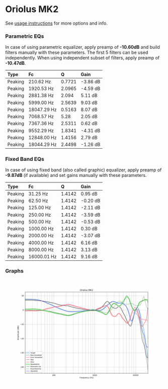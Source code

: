 # Oriolus MK2
See [usage instructions](https://github.com/jaakkopasanen/AutoEq#usage) for more options and info.

### Parametric EQs
In case of using parametric equalizer, apply preamp of **-10.60dB** and build filters manually
with these parameters. The first 5 filters can be used independently.
When using independent subset of filters, apply preamp of **-10.47dB**.

| Type    | Fc          |      Q | Gain     |
|:--------|:------------|:-------|:---------|
| Peaking | 210.62 Hz   | 0.7721 | -3.86 dB |
| Peaking | 1920.53 Hz  | 2.0965 | -4.59 dB |
| Peaking | 2881.38 Hz  | 2.094  | 5.11 dB  |
| Peaking | 5999.00 Hz  | 2.5639 | 9.03 dB  |
| Peaking | 18047.29 Hz | 0.5163 | 8.07 dB  |
| Peaking | 7068.57 Hz  | 5.28   | 2.05 dB  |
| Peaking | 7367.36 Hz  | 2.5311 | 0.62 dB  |
| Peaking | 9552.29 Hz  | 1.8341 | -4.31 dB |
| Peaking | 12848.00 Hz | 1.4156 | 2.79 dB  |
| Peaking | 18044.29 Hz | 2.4498 | -1.26 dB |

### Fixed Band EQs
In case of using fixed band (also called graphic) equalizer, apply preamp of **-9.87dB**
(if available) and set gains manually with these parameters.

| Type    | Fc          |      Q | Gain     |
|:--------|:------------|:-------|:---------|
| Peaking | 31.25 Hz    | 1.4142 | 0.95 dB  |
| Peaking | 62.50 Hz    | 1.4142 | -0.20 dB |
| Peaking | 125.00 Hz   | 1.4142 | -2.11 dB |
| Peaking | 250.00 Hz   | 1.4142 | -3.59 dB |
| Peaking | 500.00 Hz   | 1.4142 | -0.53 dB |
| Peaking | 1000.00 Hz  | 1.4142 | 0.30 dB  |
| Peaking | 2000.00 Hz  | 1.4142 | -3.07 dB |
| Peaking | 4000.00 Hz  | 1.4142 | 6.16 dB  |
| Peaking | 8000.00 Hz  | 1.4142 | 3.13 dB  |
| Peaking | 16000.01 Hz | 1.4142 | 9.16 dB  |

### Graphs
![](./Oriolus%20MK2.png)
